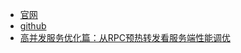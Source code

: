 
- [官网](https://dubbo.apache.org/zh/)
- [github](https://github.com/apache/dubbo)
- [高并发服务优化篇：从RPC预热转发看服务端性能调优](https://mp.weixin.qq.com/s/x1vjHTjywsIftRaYgp0RQQ)
